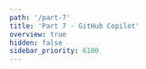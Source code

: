 ```yaml
---
path: '/part-7'
title: 'Part 7 - GitHub Copilot'
overview: true
hidden: false
sidebar_priority: 6100
---
```


<pages-in-this-section></pages-in-this-section>

<exercises-in-this-section></exercises-in-this-section>
